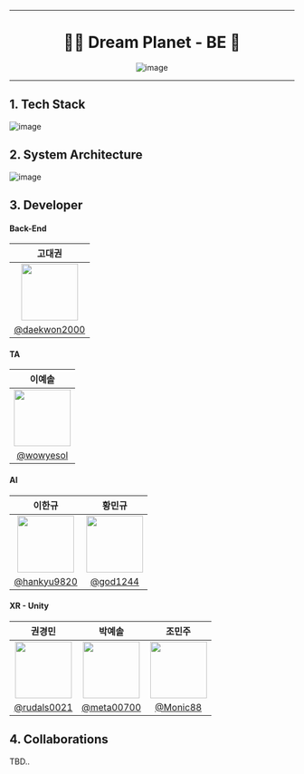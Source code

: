 <div align="center">

---
  
# 👨‍🚀 Dream Planet - BE 🚀

![image](https://github.com/user-attachments/assets/ddade6eb-10d1-45c6-b2e8-c8b52621bcb6)

---

</div>

## 1. Tech Stack
![image](https://github.com/user-attachments/assets/94c69120-9229-48ba-a76d-5965243e8d7c)


## 2. System Architecture
![image](https://github.com/user-attachments/assets/7b57decf-8cdf-40c0-8512-a57d8f2a0089)


## 3. Developer
#### Back-End
|고대권|
|:---:|
| <img src = "https://avatars.githubusercontent.com/u/173024188?v=4" width = "100" height = "100"> |
|[@daekwon2000](https://github.com/daekwon2000)|
#### TA
|이예솔|
|:---:|
| <img src = "https://private-avatars.githubusercontent.com/u/173872709?jwt=eyJhbGciOiJIUzI1NiIsInR5cCI6IkpXVCJ9.eyJpc3MiOiJnaXRodWIuY29tIiwiYXVkIjoicmF3LmdpdGh1YnVzZXJjb250ZW50LmNvbSIsImtleSI6ImtleTEiLCJleHAiOjE3MzQxNTc1NjAsIm5iZiI6MTczNDE1NjM2MCwicGF0aCI6Ii91LzE3Mzg3MjcwOSJ9.Buc3muk5PdDNah997O0T6jbSxdgHlrTp2ASoXX4Ulg4&v=4" width = "100" height = "100"> |
|[@wowyesol](https://github.com/wowyesol/)|
#### AI
|이한규|황민규|
|:---:|:---:|
|  <img src = "https://private-avatars.githubusercontent.com/u/137850797?jwt=eyJhbGciOiJIUzI1NiIsInR5cCI6IkpXVCJ9.eyJpc3MiOiJnaXRodWIuY29tIiwiYXVkIjoicmF3LmdpdGh1YnVzZXJjb250ZW50LmNvbSIsImtleSI6ImtleTEiLCJleHAiOjE3MzQxNTcyMDAsIm5iZiI6MTczNDE1NjAwMCwicGF0aCI6Ii91LzEzNzg1MDc5NyJ9.kLRXrrxeTMbokU18utcEuzkuTMvwUN1T4swk7GHj5iA&v=4" width = "100" height = "100"> |  <img src = "https://private-avatars.githubusercontent.com/u/175608170?jwt=eyJhbGciOiJIUzI1NiIsInR5cCI6IkpXVCJ9.eyJpc3MiOiJnaXRodWIuY29tIiwiYXVkIjoicmF3LmdpdGh1YnVzZXJjb250ZW50LmNvbSIsImtleSI6ImtleTEiLCJleHAiOjE3MzQxNTcyNjAsIm5iZiI6MTczNDE1NjA2MCwicGF0aCI6Ii91LzE3NTYwODE3MCJ9.DAJ-YC-MuToeaA5kMLkIr8XRGVFrf2vHapQxLGZjKbM&v=4" width = "100" height = "100"> |
|[@hankyu9820](https://github.com/hankyu9820/)|[@god1244](https://github.com/god1244/)|
#### XR - Unity
|권경민|박예솔|조민주|
|:---:|:---:|:---:|
| <img src = "https://private-avatars.githubusercontent.com/u/176565632?jwt=eyJhbGciOiJIUzI1NiIsInR5cCI6IkpXVCJ9.eyJpc3MiOiJnaXRodWIuY29tIiwiYXVkIjoicmF3LmdpdGh1YnVzZXJjb250ZW50LmNvbSIsImtleSI6ImtleTEiLCJleHAiOjE3MzQxNTc2ODAsIm5iZiI6MTczNDE1NjQ4MCwicGF0aCI6Ii91LzE3NjU2NTYzMiJ9.7iAbxr7-4uRnKISvumzxkV_ParT9DLTRb6x0TnPMw5I&v=4" width = "100" height = "100"> | <img src = "https://private-avatars.githubusercontent.com/u/176565645?jwt=eyJhbGciOiJIUzI1NiIsInR5cCI6IkpXVCJ9.eyJpc3MiOiJnaXRodWIuY29tIiwiYXVkIjoicmF3LmdpdGh1YnVzZXJjb250ZW50LmNvbSIsImtleSI6ImtleTEiLCJleHAiOjE3MzQxNTczMjAsIm5iZiI6MTczNDE1NjEyMCwicGF0aCI6Ii91LzE3NjU2NTY0NSJ9.DR48d6eN9xao5mZQNCakj5ab4dSW7ia67xTATjX3Zdk&v=4" width = "100" height = "100"> | <img src = "https://private-avatars.githubusercontent.com/u/102010562?jwt=eyJhbGciOiJIUzI1NiIsInR5cCI6IkpXVCJ9.eyJpc3MiOiJnaXRodWIuY29tIiwiYXVkIjoicmF3LmdpdGh1YnVzZXJjb250ZW50LmNvbSIsImtleSI6ImtleTEiLCJleHAiOjE3MzQxNTcyMDAsIm5iZiI6MTczNDE1NjAwMCwicGF0aCI6Ii91LzEwMjAxMDU2MiJ9.cQ98SGhVRXXSGsLlold6DkTtrRnxFSpMgiGq6y-IrgQ&v=4" width = "100" height = "100"> |
|[@rudals0021](https://github.com/rudals0021)|[@meta00700](https://github.com/meta00700/)|[@Monic88](https://github.com/Monic88/)|


## 4. Collaborations

TBD..

